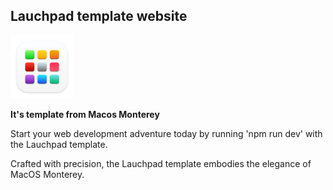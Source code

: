 ## Lauchpad template website

<img src="/content/assets/lauchpad.png" width=20% height=20%> 

**It's template from Macos Monterey**

Start your web development adventure today by running 'npm run dev' with the Lauchpad template.

Crafted with precision, the Lauchpad template embodies the elegance of MacOS Monterey.
